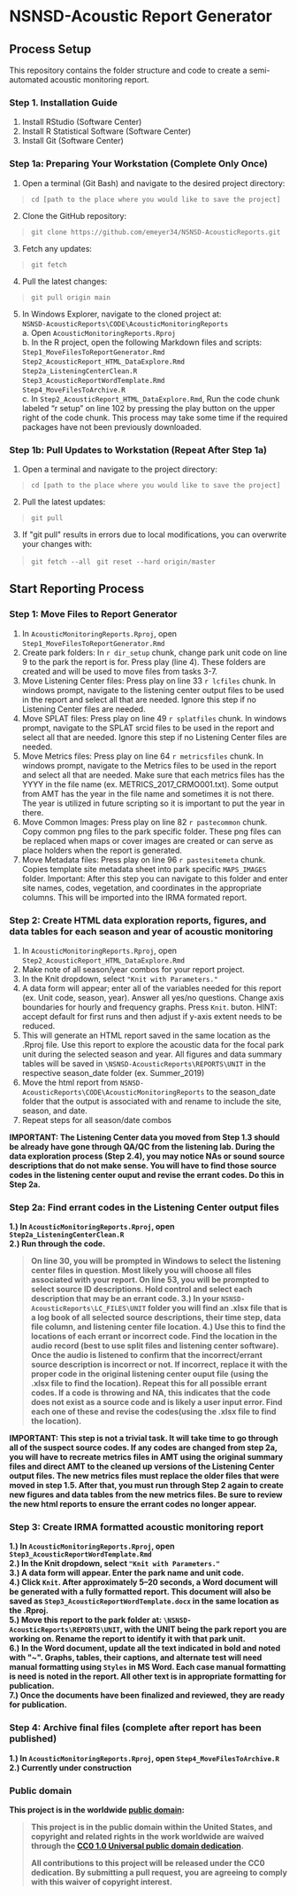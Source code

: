 # NSNSD-Acoustic Report Generator
## Process Setup
This repository contains the folder structure and code to create a semi-automated acoustic monitoring report.
### Step 1. Installation Guide
1.	Install RStudio (Software Center)
2.	Install R Statistical Software (Software Center)
3.	Install Git (Software Center)

### Step 1a: Preparing Your Workstation (Complete Only Once)
1.	Open a terminal (Git Bash) and navigate to the desired project directory:<br>
>`cd [path to the place where you would like to save the project] `
2.	Clone the GitHub repository:
>`git clone https://github.com/emeyer34/NSNSD-AcousticReports.git`
3.	Fetch any updates:
>`git fetch`
4.	Pull the latest changes:
>`git pull origin main`
5.	In Windows Explorer, navigate to the cloned project at:<br>
`NSNSD-AcousticReports\CODE\AcousticMonitoringReports` <br>
    a.	Open `AcousticMonitoringReports.Rproj`<br>
    b.	In the R project, open the following Markdown files and scripts:
        `Step1_MoveFilesToReportGenerator.Rmd` <br>
        `Step2_AcousticReport_HTML_DataExplore.Rmd`<br>
        `Step2a_ListeningCenterClean.R`<br>
        `Step3_AcousticReportWordTemplate.Rmd`<br>
        `Step4_MoveFilesToArchive.R`<br>
    c.	In `Step2_AcousticReport_HTML_DataExplore.Rmd`, Run the code chunk labeled “r setup” on line 102 by pressing the play button on the upper right of the code chunk. This process may take some time if the required packages have not been previously downloaded. <br>

### Step 1b: Pull Updates to Workstation (Repeat After Step 1a) <br>
1.	Open a terminal and navigate to the project directory: <br>
>`cd [path to the place where you would like to save the project] ` <br>
2.	Pull the latest updates: <br>
>`git pull` <br>
3.	If "git pull" results in errors due to local modifications, you can overwrite your changes with: <br>
>`git fetch --all `
>`git reset --hard origin/master`

## Start Reporting Process
### Step 1: Move Files to Report Generator
1. In `AcousticMonitoringReports.Rproj`, open `Step1_MoveFilesToReportGenerator.Rmd` <br>
2. Create park folders: In `r dir_setup` chunk, change park unit code on line 9 to the park the report is for. Press play (line 4). These folders are created and will be used to move files from tasks 3-7.<br>
3. Move Listening Center files: Press play on line 33 `r lcfiles` chunk. In windows prompt, navigate to the listening center output files to be used in the report and select all that are needed. Ignore this step if no Listening Center files are needed. <br>
4. Move SPLAT files: Press play on line 49 `r splatfiles` chunk. In windows prompt, navigate to the SPLAT srcid files to be used in the report and select all that are needed. Ignore this step if no Listening Center files are needed.<br>
5. Move Metrics files: Press play on line 64 `r metricsfiles` chunk. In windows prompt, navigate to the Metrics files to be used in the report and select all that are needed. Make sure that each metrics files has the YYYY in the file name (ex. METRICS_2017_CRMO001.txt). Some output from AMT has the year in the file name and sometimes it is not there. The year is utilized in future scripting so it is important to put the year in there.<br>
6.  Move Common Images: Press play on line 82 `r pastecommon` chunk. Copy common png files to the park specific folder. These png files can be replaced when maps or cover images are created or can serve as place holders when the report is generated.<br>
7.  Move Metadata files: Press play on line 96 `r pastesitemeta` chunk. Copies template site metadata sheet into park specific `MAPS_IMAGES` folder. Important: After this step you can navigate to this folder and enter site names, codes, vegetation, and coordinates in the appropriate columns. This will be imported into the IRMA formated report.<br>

### Step 2: Create HTML data exploration reports, figures, and data tables for each season and year of acoustic monitoring
1. In `AcousticMonitoringReports.Rproj`, open `Step2_AcousticReport_HTML_DataExplore.Rmd` <br>
2. Make note of all season/year combos for your report project.
3. In the Knit dropdown, select `"Knit with Parameters."`<br>
4. A data form will appear; enter all of the variables needed for this report (ex. Unit code, season, year). Answer all yes/no questions. Change axis boundaries for hourly and frequency graphs. Press `Knit`. buton. HINT: accept default for first runs and then adjust if y-axis extent needs to be reduced.   <br>
5. This will generate an HTML report saved in the same location as the .Rproj file. Use this report to explore the acoustic data for the focal park unit during the selected season and year. All figures and data summary tables will be saved in `\NSNSD-AcousticReports\REPORTS\UNIT` in the respective season_date folder (ex. Summer_2019) <br>
6. Move the html report from `NSNSD-AcousticReports\CODE\AcousticMonitoringReports` to the season_date folder that the output is associated with and rename to include the site, season, and date.
7. Repeat steps for all season/date combos

<b>IMPORTANT:<b> The Listening Center data you moved from Step 1.3 should be already have gone through QA/QC from the listening lab. During the data exploration process (Step 2.4), you may notice NAs or sound source descriptions that do not make sense. You will have to find those source codes in the listening center ouput and revise the errant codes. Do this in Step 2a.

### Step 2a: Find errant codes in the Listening Center output files
1.) In `AcousticMonitoringReports.Rproj`, open `Step2a_ListeningCenterClean.R` <br> 
2.) Run through the code. 
>On line 30, you will be prompted in Windows to select the listening center files in question. Most likely you will choose all files associated with your report.
>On line 53, you will be prompted to select source ID descriptions. Hold control and select each description that may be an errant code. 
3.) In your `NSNSD-AcousticReports\LC_FILES\UNIT` folder you will find an .xlsx file that is a log book of all selected source descriptions, their time step, data file column, and listening center file location.
4.) Use this to find the locations of each errant or incorrect code. Find the location in the audio record (best to use split files and listening center software). Once the audio is listened to confirm that the incorrect/errant source description is incorrect or not. If incorrect, replace it with the proper code in the original listening center ouput file (using the .xlsx file to find the location). Repeat this for all possible errant codes. If a code is throwing and NA, this indicates that the code does not exist as a source code and is likely a user input error. Find each one of these and revise the codes(using the .xlsx file to find the location). 

<b>IMPORTANT:<b> This step is not a trivial task. It will take time to go through all of the suspect source codes. If any codes are changed from step 2a, you will have to recreate metrics files in AMT using the original summary files and direct AMT to the cleaned up versions of the Listening Center output files. The new metrics files must replace the older files that were moved in step 1.5. After that, you must run through Step 2 again to create new figures and data tables from the new metrics files. Be sure to review the new html reports to ensure the errant codes no longer appear.

### Step 3: Create IRMA formatted acoustic monitoring report
1.) In `AcousticMonitoringReports.Rproj`, open `Step3_AcousticReportWordTemplate.Rmd` <br> 
2.) In the Knit dropdown, select `"Knit with Parameters."`<br>
3.) A data form will appear. Enter the park name and unit code. <br>
4.) Click `Knit`. After approximately 5–20 seconds, a Word document will be generated with a fully formatted report. This document will also be saved as `Step3_AcousticReportWordTemplate.docx` in the same location as the .Rproj.<br> 
5.) Move this report to the park folder at: `\NSNSD-AcousticReports\REPORTS\UNIT`, with the UNIT being the park report you are working on. Rename the report to identify it with that park unit. <br> 
6.)	In the Word document, update all the text indicated in bold and noted with "~". Graphs, tables, their captions, and alternate test will need manual formatting using `Styles` in MS Word. Each case manual formatting is need is noted in the report. All other text is in appropriate formatting for publication.<br> 
7.) Once the documents have been finalized and reviewed, they are ready for publication.<br> 

### Step 4: Archive final files (complete after report has been published)
1.) In `AcousticMonitoringReports.Rproj`, open `Step4_MoveFilesToArchive.R`
2.) Currently under construction


### Public domain

This project is in the worldwide [public domain](LICENSE.md):

> This project is in the public domain within the United States,
> and copyright and related rights in the work worldwide are waived through the
> [CC0 1.0 Universal public domain dedication](https://creativecommons.org/publicdomain/zero/1.0/).
>
> All contributions to this project will be released under the CC0 dedication.
> By submitting a pull request, you are agreeing to comply with this waiver of copyright interest.
